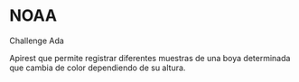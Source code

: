 # NOAA

Challenge Ada 

Apirest que permite registrar diferentes muestras de una boya determinada que cambia de color dependiendo de su altura.
